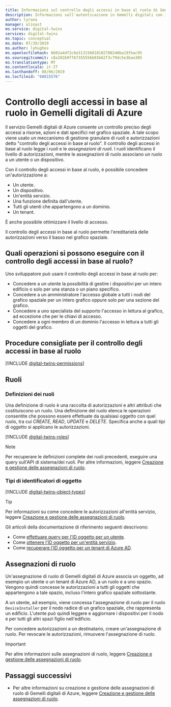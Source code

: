 ```yaml
---
title: Informazioni sul controllo degli accessi in base al ruolo di Gemelli digitali di Azure | Microsoft Docs
description: Informazioni sull'autenticazione in Gemelli digitali con il controllo degli accessi in base al ruolo.
author: lyrana
manager: alinast
ms.service: digital-twins
services: digital-twins
ms.topic: conceptual
ms.date: 07/29/2019
ms.author: lyhughes
ms.openlocfilehash: 6602a4df2c6e313156010102780240ba19fbac95
ms.sourcegitcommit: c8a102b9f76f355556b03b62f3c79dc5e3bae305
ms.translationtype: MT
ms.contentlocale: it-IT
ms.lasthandoff: 08/06/2019
ms.locfileid: "68815576"
---
```

# <a name="role-based-access-control-in-azure-digital-twins"></a>Controllo degli accessi in base al ruolo in Gemelli digitali di Azure

Il servizio Gemelli digitali di Azure consente un controllo preciso degli accessi a risorse, azioni e dati specifici nel grafico spaziale. A tale scopo viene usato un meccanismo di gestione granulare di ruoli e autorizzazioni detto "controllo degli accessi in base al ruolo". Il controllo degli accessi in base al ruolo legge i _ruoli_ e le _assegnazioni di ruoli_. I ruoli identificano il livello di autorizzazioni, mentre le assegnazioni di ruolo associano un ruolo a un utente o un dispositivo.

Con il controllo degli accessi in base al ruolo, è possibile concedere un'autorizzazione a:

- Un utente.
- Un dispositivo.
- Un'entità servizio.
- Una funzione definita dall'utente.
- Tutti gli utenti che appartengono a un dominio.
- Un tenant.

È anche possibile ottimizzare il livello di accesso.

Il controllo degli accessi in base al ruolo permette l'ereditarietà delle autorizzazioni verso il basso nel grafico spaziale.

## <a name="what-can-i-do-with-rbac"></a>Quali operazioni si possono eseguire con il controllo degli accessi in base al ruolo?

Uno sviluppatore può usare il controllo degli accessi in base al ruolo per:

- Concedere a un utente la possibilità di gestire i dispositivi per un intero edificio o solo per una stanza o un piano specifico.
- Concedere a un amministratore l'accesso globale a tutti i nodi del grafico spaziale per un intero grafico oppure solo per una sezione del grafico.
- Concedere a uno specialista del supporto l'accesso in lettura al grafico, ad eccezione che per le chiavi di accesso.
- Concedere a ogni membro di un dominio l'accesso in lettura a tutti gli oggetti del grafico.

## <a name="rbac-best-practices"></a>Procedure consigliate per il controllo degli accessi in base al ruolo

[!INCLUDE [digital-twins-permissions](../../includes/digital-twins-rbac-best-practices.md)]

## <a name="roles"></a>Ruoli

### <a name="role-definitions"></a>Definizioni dei ruoli

Una definizione di ruolo è una raccolta di autorizzazioni e altri attributi che costituiscono un ruolo. Una definizione del ruolo elenca le operazioni consentite che possono essere effettuate da qualsiasi oggetto con quel ruolo, tra cui *CREATE*, *READ*, *UPDATE* e *DELETE*. Specifica anche a quali tipi di oggetto si applicano le autorizzazioni.

[!INCLUDE [digital-twins-roles](../../includes/digital-twins-roles.md)]

>[!NOTE]
> Per recuperare le definizioni complete dei ruoli precedenti, eseguire una query sull'API di sistema/dei ruoli.
> Per altre informazioni, leggere [Creazione e gestione delle assegnazioni di ruolo](./security-create-manage-role-assignments.md#all).

### <a name="object-identifier-types"></a>Tipi di identificatori di oggetto

[!INCLUDE [digital-twins-object-types](../../includes/digital-twins-object-id-types.md)]

>[!TIP]
> Per informazioni su come concedere le autorizzazioni all'entità servizio, leggere [Creazione e gestione delle assegnazioni di ruolo](./security-create-manage-role-assignments.md#grant).

Gli articoli della documentazione di riferimento seguenti descrivono:

- Come [effettuare query per l'ID oggetto per un utente](https://docs.microsoft.com/powershell/module/azuread/get-azureaduser?view=azureadps-2.0).
- Come [ottenere l'ID oggetto per un'entità servizio](https://docs.microsoft.com/powershell/module/az.resources/get-azadserviceprincipal).
- Come [recuperare l'ID oggetto per un tenant di Azure AD](../active-directory/develop/quickstart-create-new-tenant.md).

## <a name="role-assignments"></a>Assegnazioni di ruolo

Un'assegnazione di ruolo di Gemelli digitali di Azure associa un oggetto, ad esempio un utente o un tenant di Azure AD, a un ruolo e a uno spazio. Vengono quindi concesse le autorizzazioni a tutti gli oggetti che appartengono a tale spazio, incluso l'intero grafico spaziale sottostante.

A un utente, ad esempio, viene concessa l'assegnazione di ruolo per il ruolo `DeviceInstaller` per il nodo radice di un grafico spaziale, che rappresenta un edificio. L'utente può quindi leggere e aggiornare i dispositivi per il nodo e per tutti gli altri spazi figlio nell'edificio.

Per concedere autorizzazioni a un destinatario, creare un'assegnazione di ruolo. Per revocare le autorizzazioni, rimuovere l'assegnazione di ruolo.

>[!IMPORTANT]
> Per altre informazioni sulle assegnazioni di ruolo, leggere [Creazione e gestione delle assegnazioni di ruolo](./security-create-manage-role-assignments.md).

## <a name="next-steps"></a>Passaggi successivi

- Per altre informazioni su creazione e gestione delle assegnazioni di ruolo di Gemelli digitali di Azure, leggere [Creazione e gestione delle assegnazioni di ruolo](./security-create-manage-role-assignments.md).
